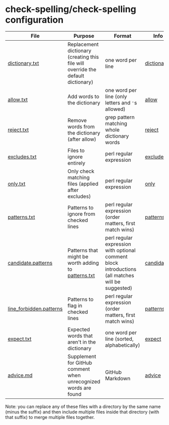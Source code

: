 # check-spelling/check-spelling configuration

| File                                               | Purpose                                                                          | Format                                                                                            | Info                                                                                                 |
| -------------------------------------------------- | -------------------------------------------------------------------------------- | ------------------------------------------------------------------------------------------------- | ---------------------------------------------------------------------------------------------------- |
| [dictionary.txt](dictionary.txt)                   | Replacement dictionary (creating this file will override the default dictionary) | one word per line                                                                                 | [dictionary](https://github.com/check-spelling/check-spelling/wiki/Configuration#dictionary)         |
| [allow.txt](allow.txt)                             | Add words to the dictionary                                                      | one word per line (only letters and `'`s allowed)                                                 | [allow](https://github.com/check-spelling/check-spelling/wiki/Configuration#allow)                   |
| [reject.txt](reject.txt)                           | Remove words from the dictionary (after allow)                                   | grep pattern matching whole dictionary words                                                      | [reject](https://github.com/check-spelling/check-spelling/wiki/Configuration-Examples%3A-reject)     |
| [excludes.txt](excludes.txt)                       | Files to ignore entirely                                                         | perl regular expression                                                                           | [excludes](https://github.com/check-spelling/check-spelling/wiki/Configuration-Examples%3A-excludes) |
| [only.txt](only.txt)                               | Only check matching files (applied after excludes)                               | perl regular expression                                                                           | [only](https://github.com/check-spelling/check-spelling/wiki/Configuration-Examples%3A-only)         |
| [patterns.txt](patterns.txt)                       | Patterns to ignore from checked lines                                            | perl regular expression (order matters, first match wins)                                         | [patterns](https://github.com/check-spelling/check-spelling/wiki/Configuration-Examples%3A-patterns) |
| [candidate.patterns](candidate.patterns)           | Patterns that might be worth adding to [patterns.txt](patterns.txt)              | perl regular expression with optional comment block introductions (all matches will be suggested) | [candidates](https://github.com/check-spelling/check-spelling/wiki/Feature:-Suggest-patterns)        |
| [line_forbidden.patterns](line_forbidden.patterns) | Patterns to flag in checked lines                                                | perl regular expression (order matters, first match wins)                                         | [patterns](https://github.com/check-spelling/check-spelling/wiki/Configuration-Examples%3A-patterns) |
| [expect.txt](expect.txt)                           | Expected words that aren't in the dictionary                                     | one word per line (sorted, alphabetically)                                                        | [expect](https://github.com/check-spelling/check-spelling/wiki/Configuration#expect)                 |
| [advice.md](advice.md)                             | Supplement for GitHub comment when unrecognized words are found                  | GitHub Markdown                                                                                   | [advice](https://github.com/check-spelling/check-spelling/wiki/Configuration-Examples%3A-advice)     |

Note: you can replace any of these files with a directory by the same name (minus the suffix)
and then include multiple files inside that directory (with that suffix) to merge multiple files together.
